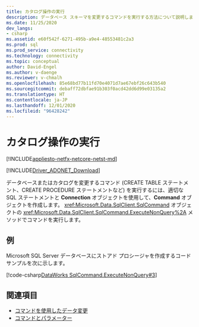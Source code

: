 ```yaml
---
title: カタログ操作の実行
description: データベース スキーマを変更するコマンドを実行する方法について説明します。
ms.date: 11/25/2020
dev_langs:
- csharp
ms.assetid: e60f542f-6271-495b-a9e4-48553481c2a3
ms.prod: sql
ms.prod_service: connectivity
ms.technology: connectivity
ms.topic: conceptual
author: David-Engel
ms.author: v-daenge
ms.reviewer: v-chmalh
ms.openlocfilehash: 85e68bd77b11fd70e4071d7ae67ebf26c643b540
ms.sourcegitcommit: debaff72dbfae91b303f0acd42dd6d99e03135a2
ms.translationtype: HT
ms.contentlocale: ja-JP
ms.lasthandoff: 12/01/2020
ms.locfileid: "96428242"
---
```

# <a name="performing-catalog-operations"></a>カタログ操作の実行

[!INCLUDE[appliesto-netfx-netcore-netst-md](../../includes/appliesto-netfx-netcore-netst-md.md)]

[!INCLUDE[Driver_ADONET_Download](../../includes/driver_adonet_download.md)]

データベースまたはカタログを変更するコマンド (CREATE TABLE ステートメント、CREATE PROCEDURE ステートメントなど) を実行するには、適切な SQL ステートメントと **Connection** オブジェクトを使用して、**Command** オブジェクトを作成します。 <xref:Microsoft.Data.SqlClient.SqlCommand> オブジェクトの <xref:Microsoft.Data.SqlClient.SqlCommand.ExecuteNonQuery%2A> メソッドでコマンドを実行します。

## <a name="example"></a>例

Microsoft SQL Server データベースにストアド プロシージャを作成するコード サンプルを次に示します。

[!code-csharp[DataWorks SqlCommand.ExecuteNonQuery#3](~/../sqlclient/doc/samples/SqlCommand_ExecuteNonQuery_SP_DML.cs#3)]

## <a name="see-also"></a>関連項目

- [コマンドを使用したデータ変更](use-commands-to-modify-data.md)
- [コマンドとパラメーター](commands-parameters.md)

